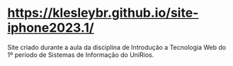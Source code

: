# https://klesleybr.github.io/site-iphone2023.1/
Site criado durante a aula da disciplina de Introdução a Tecnologia Web do 1º período de Sistemas de Informação do UniRios.
